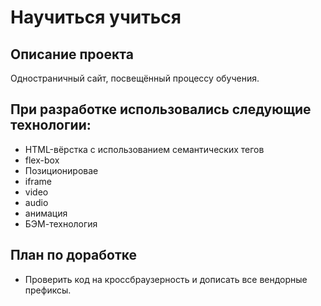 # Научиться учиться

## **Описание проекта**

Одностраничный сайт, посвещённый процессу обучения.

## **При разработке использовались следующие технологии:**

- HTML-вёрстка с использованием семантических тегов
- flex-box
- Позиционировае
- iframe
- video
- audio
- анимация
- БЭМ-технология

## **План по доработке**

- Проверить код на кроссбраузерность и дописать все вендорные префиксы.
